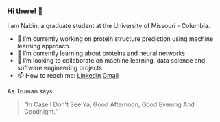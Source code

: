 ### Hi there! 👋

I am Nabin, a graduate student at the University of Missouri - Columbia.


<!--
**NabinGiri/NabinGiri** is a ✨ _special_ ✨ repository because its `README.md` (this file) appears on your GitHub profile.

Here are some ideas to get you started:
- 💬 Ask me about ...
- 😄 Pronouns: ...
- ⚡ Fun fact: ...
-->
- 🔭 I’m currently working on protein structure prediction using machine learning approach.
- 🌱 I’m currently learning about proteins and neural networks
- 👯 I’m looking to collaborate on machine learning, data science and software engineering projects
- 📫 How to reach me: [Linkedln](https://www.linkedin.com/in/nabin-giri/) [Gmail](mailto:nvngiri2@gmail.com)



As Truman says:
> "In Case I Don't See Ya, Good Afternoon, Good Evening And Goodnight."


